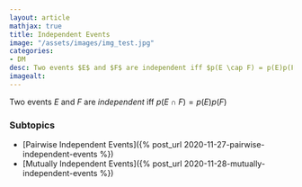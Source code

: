 ```yaml
---
layout: article
mathjax: true
title: Independent Events
image: "/assets/images/img_test.jpg"
categories:
- DM
desc: Two events $E$ and $F$ are independent iff $p(E \cap F) = p(E)p(F)$ 
imagealt: 
---
```


Two events $E$ and $F$ are *independent* iff $p(E \cap F) = p(E)p(F)$


































































































































































































































































































































































### Subtopics
- [Pairwise Independent Events]({% post_url 2020-11-27-pairwise-independent-events %})
- [Mutually Independent Events]({% post_url 2020-11-28-mutually-independent-events %})